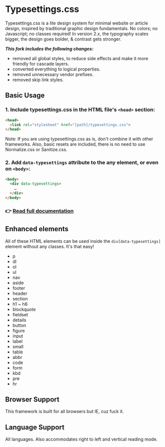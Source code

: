 # Typesettings.css

Typesettings.css is a lite design system for minimal website or article design, inspired by traditional graphic design fundamentals. No colors; no Javascript; no classes required! In version 2.x, the typography scales bigger, the design goes bolder, & contrast gets stronger.

***This fork includes the following changes:***
- removed all global styles, to reduce side effects and make it more friendly for cascade layers.
- converted everything to logical properties.
- removed unnecessary vendor prefixes.
- removed skip link styles.

## Basic Usage
### 1. Include typesettings.css in the HTML file's `<head>` section:

```html
<head>
  <link rel="stylesheet" href="[path]/typesettings.css">
</head>
```

Note: If you are using typesettings.css as is, don't combine it with other frameworks. Also, basic resets are included, there is no need to use Normalize.css or Sanitize.css.

### 2. Add `data-typesettings` attribute to the any element, or even on `<body>`:

```html
<body>
  <div data-typesettings>
    …
  </div>
</body>
```

### 👉 [Read full documentation](https://mikemai.net/typesettings/docs.html)

## Enhanced elements
All of these HTML elements can be used inside the `div[data-typesettings]` element without any classes. It's that easy!

* p
* dl
* ol
* ul
* nav
* aside
* footer
* header
* section
* h1 ~ h6
* blockquote
* fieldset
* details
* button
* figure
* input
* label
* small
* table
* abbr
* code
* form
* kbd
* pre
* hr

## Browser Support
This framework is built for all browsers but IE, cuz fuck it.

## Language Support
All languages. Also accommodates right to left and vertical reading mode.
